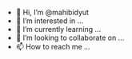 - 👋 Hi, I’m @mahibidyut
- 👀 I’m interested in ...
- 🌱 I’m currently learning ... 
- 💞️ I’m looking to collaborate on ...
- 📫 How to reach me ...

<!---
mahibidyut/mahibidyut is a ✨ special ✨ repository because its `README.md` (this file) appears on your GitHub profile.
You can click the Preview link to take a look at your changes.
--->
